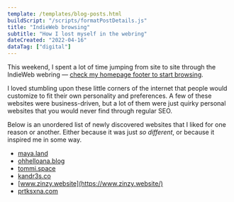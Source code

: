 ```yaml
---
template: /templates/blog-posts.html
buildScript: "/scripts/formatPostDetails.js"
title: "IndieWeb browsing"
subtitle: "How I lost myself in the webring"
dateCreated: "2022-04-16"
dataTag: ["digital"]
---
```


This weekend, I spent a lot of time jumping from site to site through the IndieWeb webring — [check my homepage footer to start browsing](/#webring).

I loved stumbling upon these little corners of the internet that people would customize to fit their own personality and preferences. A few of these websites were business-driven, but a lot of them were just quirky personal websites that you would never find through regular SEO.

Below is an unordered list of newly discovered websites that I liked for one reason or another. Either because it was just _so different_, or because it inspired me in some way.

- [maya.land](https://maya.land/)
- [ohhelloana.blog](https://ohhelloana.blog/)
- [tommi.space](https://tommi.space/)
- [kandr3s.co](https://kandr3s.co/)
- [www.zinzy.website](https://www.zinzy.website/)
- [prtksxna.com](https://prtksxna.com/)

